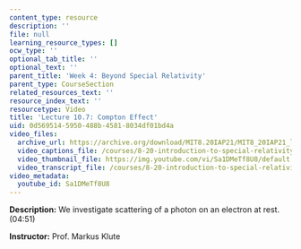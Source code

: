 ```yaml
---
content_type: resource
description: ''
file: null
learning_resource_types: []
ocw_type: ''
optional_tab_title: ''
optional_text: ''
parent_title: 'Week 4: Beyond Special Relativity'
parent_type: CourseSection
related_resources_text: ''
resource_index_text: ''
resourcetype: Video
title: 'Lecture 10.7: Compton Effect'
uid: 0d569514-5950-488b-4581-8034df01bd4a
video_files:
  archive_url: https://archive.org/download/MIT8.20IAP21/MIT8_20IAP21_lec10-7_300k.mp4
  video_captions_file: /courses/8-20-introduction-to-special-relativity-january-iap-2021/eb615611f58350c4a23b4821453ca7df_Sa1DMeTf8U8.vtt
  video_thumbnail_file: https://img.youtube.com/vi/Sa1DMeTf8U8/default.jpg
  video_transcript_file: /courses/8-20-introduction-to-special-relativity-january-iap-2021/7b1ce0668f50cd65c7c224550fd4b84f_Sa1DMeTf8U8.pdf
video_metadata:
  youtube_id: Sa1DMeTf8U8
---
```


**Description:** We investigate scattering of a photon on an electron at rest. (04:51)

**Instructor:** Prof. Markus Klute